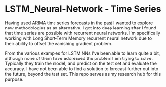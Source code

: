 # LSTM_Neural-Network - Time Series 

Having used ARIMA time series forecasts in the past I wanted to explore new methodologies as an alternative. I got into deep learning after I found that time series are possible with recurrent neural networks. I'm specifically working with Long Short-Term Memory recurrent neural network due to their ability to offset the vanishing gradient problem. 

From the various examples for LSTM NNs I've been able to learn quite a bit, although none of them have addressed the problem I am trying to solve. Typically they train the model, and predict on the test set and evaluate the accuracy. I have not been able to find a solution to forecast further out into the future, beyond the test set. This repo serves as my research hub for this purpose.
